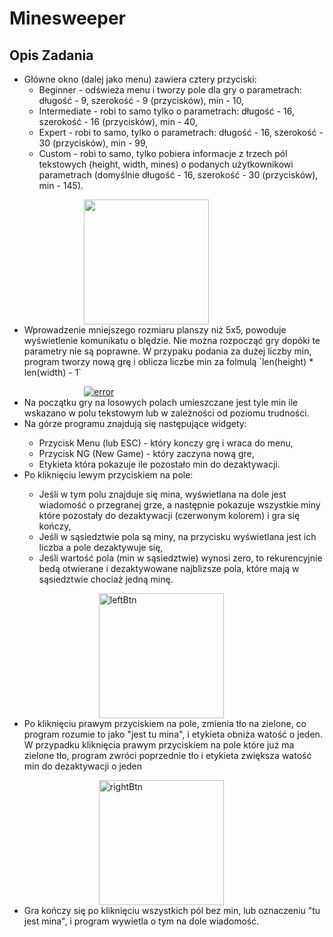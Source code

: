 ﻿# Minesweeper

## Opis Zadania

<ul>  
<li>Główne okno (dalej jako menu) zawiera cztery przyciski:
 <ul>  
<li>Beginner - odświeża menu i tworzy pole dla gry o parametrach: długość - 9, szerokość - 9 (przycisków), min - 10,</li>  
<li>Intermediate - robi to samo tylko o parametrach: długość - 16, szerokość - 16 (przycisków), min - 40,</li>  
<li>Expert - robi to samo, tylko o parametrach: długość - 16, szerokość - 30 (przycisków), min - 99,</li>
<li>Сustom - robi to samo, tylko pobiera informacje z trzech pól tekstowych (height, width, mines) o podanych użytkownikowi parametrach (domyślnie długość - 16, szerokość - 30 (przycisków), min - 145).</li>
<ul><ul><ul><a href="https://ibb.co/TgzqvtW"><img src="https://i.ibb.co/YLvTRh0/4Btn.gif" width=200></a></ul></ul></ul>
</ul>  </li> 
<li>Wprowadzenie mniejszego rozmiaru planszy niż 5x5, powoduje wyświetlenie komunikatu o blędzie. Nie można rozpocząć gry dopóki te parametry nie są poprawne. W przypaku podania za dużej liczby min, program tworzy nową grę i oblicza liczbe min za folmulą `len(height) * len(width) - 1` </li> 
<ul><ul><ul><ul><a href="https://imgbb.com/"><img src="https://i.ibb.co/qyHmBWT/error.gif" alt="error" border="0"></a></ul></ul></ul></ul>
<li>Na początku gry na losowych polach umieszczane jest tyle min ile wskazano w polu
tekstowym lub w zależności od poziomu trudności.</li> 
<li>Na górze programu znajdują się następujące widgety: </li> 
 <ul>  
 <li>Przycisk Menu (lub ESC) - który konczy grę i wraca do menu,</li> 
  <li>Przycisk NG (New Game) - który zaczyna nową gre,</li> 
   <li>Etykieta która pokazuje ile pozostało min do dezaktywacji. </li> 
 </ul>  
<li>Po kliknięciu lewym przyciskiem na pole:</li>
<ul>  
<li>Jeśli w tym polu znajduje się mina, wyświetlana na dole jest wiadomość o przegranej grze, a następnie pokazuje wszystkie miny które pozostały do dezaktywacji (czerwonym kolorem) i gra się kończy,</li>  
<li>Jeśli w sąsiedztwie pola są miny, na przycisku wyświetlana jest ich liczba a pole dezaktywuje się,</li>  
<li>Jeśli wartość pola (min w sąsiedztwie) wynosi zero, to rekurencyjnie bedą otwierane i dezaktywowane najblizsze pola, które mają  w sąsiedztwie chociaż jedną minę.</li>  
<ul><ul><ul><ul><a href="https://ibb.co/pdfpcYW"><img src="https://i.ibb.co/bXsnTcH/leftBtn.gif" alt="leftBtn" width=200></a></ul></ul></ul></ul>
</ul>  
</li>  
<li>Po kliknięciu prawym przyciskiem na pole, zmienia tło na zielone, co program rozumie to jako "jest tu mina", i etykieta obniża watość o jeden. W przypadku kliknięcia prawym przyciskiem na pole które już ma zielone tło, program zwróci poprzednie tło i etykieta zwiększa watość min do dezaktywacji o jeden</li>  
<ul><ul><ul><ul><ul><a href="https://ibb.co/RPzM2tF"><img src="https://i.ibb.co/hHDnsr6/rightBtn.gif" alt="rightBtn" width=200></a></ul></ul></ul></ul></ul>
<li>Gra kończy się po kliknięciu wszystkich pól bez min, lub oznaczeniu "tu jest mina", i program wywietla o tym na dole wiadomość.</li>  
</ul>



